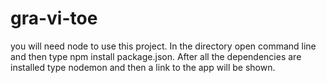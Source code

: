 # gra-vi-toe
you will need node to use this project.
In the directory open command line and then type
npm install package.json. After all the dependencies are installed type nodemon and then a link to the app will be shown.
